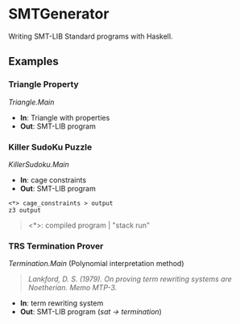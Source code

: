 # SMTGenerator
Writing SMT-LIB Standard programs with Haskell.

## Examples
### Triangle Property
*Triangle.Main*
- **In**: Triangle with properties
- **Out**: SMT-LIB program

### Killer SudoKu Puzzle
*KillerSudoku.Main*
- **In**: cage constraints
- **Out**: SMT-LIB program

```
<*> cage_constraints > output
z3 output
```
> <*>: compiled program | "stack run"

### TRS Termination Prover
*Termination.Main*
(Polynomial interpretation method)
> *Lankford, D. S. (1979). On proving term rewriting systems are Noetherian. Memo MTP-3.*

- **In**: term rewriting system
- **Out**: SMT-LIB program (*sat -> termination*)
